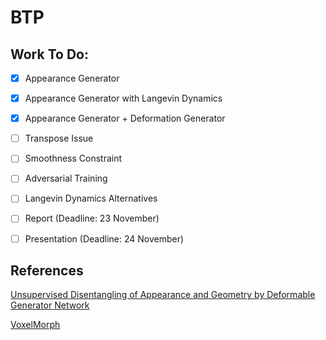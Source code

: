 # BTP

## Work To Do:

- [x] Appearance Generator
- [x] Appearance Generator with Langevin Dynamics
- [x] Appearance Generator + Deformation Generator

- [ ] Transpose Issue
- [ ] Smoothness Constraint
- [ ] Adversarial Training
- [ ] Langevin Dynamics Alternatives
- [ ] Report (Deadline: 23 November)
- [ ] Presentation (Deadline: 24 November)

## References

[Unsupervised Disentangling of Appearance and Geometry
by Deformable Generator Network](http://openaccess.thecvf.com/content_CVPR_2019/papers/Xing_Unsupervised_Disentangling_of_Appearance_and_Geometry_by_Deformable_Generator_Network_CVPR_2019_paper.pdf)

[VoxelMorph](https://github.com/voxelmorph/voxelmorph)
